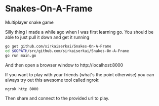 # Snakes-On-A-Frame
Multiplayer snake game

Silly thing I made a while ago when I was first learning go. You should be able to just pull it down and get it running
```bash
go get github.com/sirkaiserkai/Snakes-On-A-Frame
cd $GOPATH/src/github.com/sirkaiserkai/Snakes-On-A-Frame
go run main.go
```
And then open a browser window to http://localhost:8000

If you want to play with your friends (what's the point otherwise) you can always try out this awesome tool called ngrok:
```bash
ngrok http 8000
```
Then share and connect to the provided url to play.
